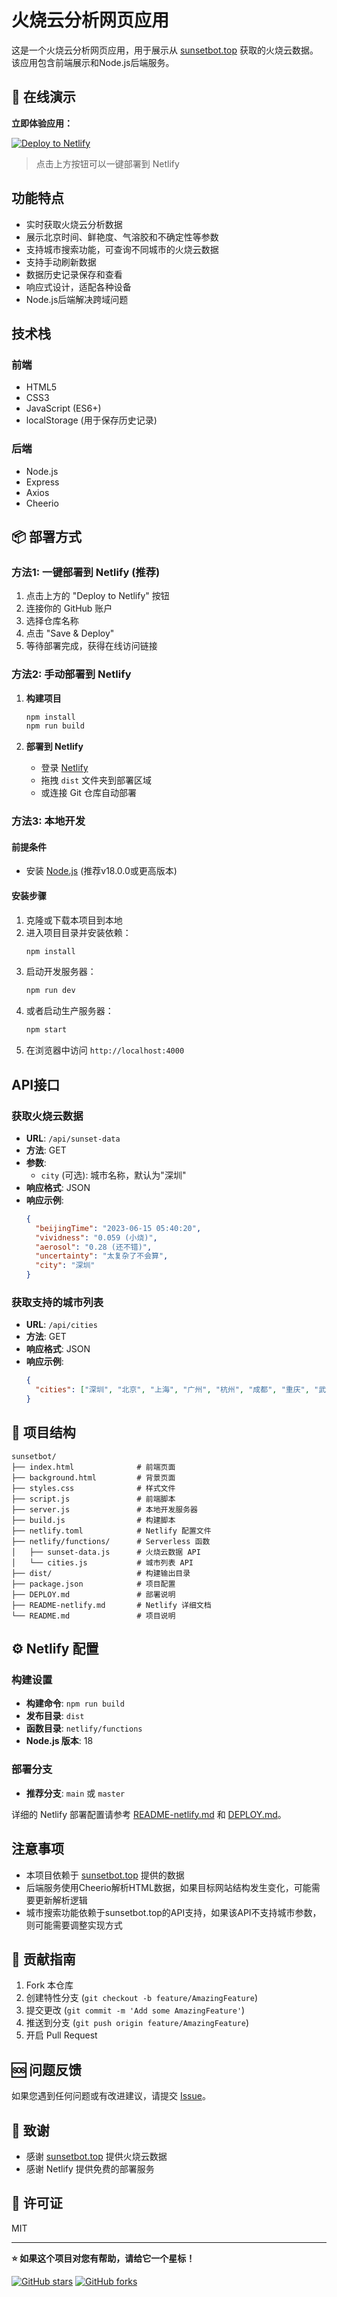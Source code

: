 # 火烧云分析网页应用

这是一个火烧云分析网页应用，用于展示从 [sunsetbot.top](https://sunsetbot.top/) 获取的火烧云数据。该应用包含前端展示和Node.js后端服务。

## 🚀 在线演示

**立即体验应用：**

[![Deploy to Netlify](https://www.netlify.com/img/deploy/button.svg)](https://app.netlify.com/start/deploy?repository=https://github.com/yourusername/sunsetbot)

> 点击上方按钮可以一键部署到 Netlify

## 功能特点

- 实时获取火烧云分析数据
- 展示北京时间、鲜艳度、气溶胶和不确定性等参数
- 支持城市搜索功能，可查询不同城市的火烧云数据
- 支持手动刷新数据
- 数据历史记录保存和查看
- 响应式设计，适配各种设备
- Node.js后端解决跨域问题

## 技术栈

### 前端
- HTML5
- CSS3
- JavaScript (ES6+)
- localStorage (用于保存历史记录)

### 后端
- Node.js
- Express
- Axios
- Cheerio

## 📦 部署方式

### 方法1: 一键部署到 Netlify (推荐)

1. 点击上方的 "Deploy to Netlify" 按钮
2. 连接你的 GitHub 账户
3. 选择仓库名称
4. 点击 "Save & Deploy"
5. 等待部署完成，获得在线访问链接

### 方法2: 手动部署到 Netlify

1. **构建项目**
   ```bash
   npm install
   npm run build
   ```

2. **部署到 Netlify**
   - 登录 [Netlify](https://netlify.com)
   - 拖拽 `dist` 文件夹到部署区域
   - 或连接 Git 仓库自动部署

### 方法3: 本地开发

#### 前提条件
- 安装 [Node.js](https://nodejs.org/) (推荐v18.0.0或更高版本)

#### 安装步骤

1. 克隆或下载本项目到本地
2. 进入项目目录并安装依赖：
   ```bash
   npm install
   ```
3. 启动开发服务器：
   ```bash
   npm run dev
   ```
4. 或者启动生产服务器：
   ```bash
   npm start
   ```
5. 在浏览器中访问 `http://localhost:4000`

## API接口

### 获取火烧云数据
- **URL**: `/api/sunset-data`
- **方法**: GET
- **参数**: 
  - `city` (可选): 城市名称，默认为"深圳"
- **响应格式**: JSON
- **响应示例**:
  ```json
  {
    "beijingTime": "2023-06-15 05:40:20",
    "vividness": "0.059 (小烧)",
    "aerosol": "0.28 (还不错)",
    "uncertainty": "太复杂了不会算",
    "city": "深圳"
  }
  ```

### 获取支持的城市列表
- **URL**: `/api/cities`
- **方法**: GET
- **响应格式**: JSON
- **响应示例**:
  ```json
  {
    "cities": ["深圳", "北京", "上海", "广州", "杭州", "成都", "重庆", "武汉", "西安", "南京"]
  }
  ```

## 📁 项目结构

```
sunsetbot/
├── index.html              # 前端页面
├── background.html         # 背景页面
├── styles.css              # 样式文件
├── script.js               # 前端脚本
├── server.js               # 本地开发服务器
├── build.js                # 构建脚本
├── netlify.toml            # Netlify 配置文件
├── netlify/functions/      # Serverless 函数
│   ├── sunset-data.js      # 火烧云数据 API
│   └── cities.js           # 城市列表 API
├── dist/                   # 构建输出目录
├── package.json            # 项目配置
├── DEPLOY.md               # 部署说明
├── README-netlify.md       # Netlify 详细文档
└── README.md               # 项目说明
```

## ⚙️ Netlify 配置

### 构建设置
- **构建命令**: `npm run build`
- **发布目录**: `dist`
- **函数目录**: `netlify/functions`
- **Node.js 版本**: 18

### 部署分支
- **推荐分支**: `main` 或 `master`

详细的 Netlify 部署配置请参考 [README-netlify.md](README-netlify.md) 和 [DEPLOY.md](DEPLOY.md)。

## 注意事项

- 本项目依赖于 [sunsetbot.top](https://sunsetbot.top/) 提供的数据
- 后端服务使用Cheerio解析HTML数据，如果目标网站结构发生变化，可能需要更新解析逻辑
- 城市搜索功能依赖于sunsetbot.top的API支持，如果该API不支持城市参数，则可能需要调整实现方式

## 🤝 贡献指南

1. Fork 本仓库
2. 创建特性分支 (`git checkout -b feature/AmazingFeature`)
3. 提交更改 (`git commit -m 'Add some AmazingFeature'`)
4. 推送到分支 (`git push origin feature/AmazingFeature`)
5. 开启 Pull Request

## 🆘 问题反馈

如果您遇到任何问题或有改进建议，请提交 [Issue](https://github.com/yourusername/sunsetbot/issues)。

## 🙏 致谢

- 感谢 [sunsetbot.top](https://sunsetbot.top) 提供火烧云数据
- 感谢 Netlify 提供免费的部署服务

## 📄 许可证

MIT

---

**⭐ 如果这个项目对您有帮助，请给它一个星标！**

[![GitHub stars](https://img.shields.io/github/stars/yourusername/sunsetbot.svg?style=social&label=Star)](https://github.com/yourusername/sunsetbot)
[![GitHub forks](https://img.shields.io/github/forks/yourusername/sunsetbot.svg?style=social&label=Fork)](https://github.com/yourusername/sunsetbot/fork)